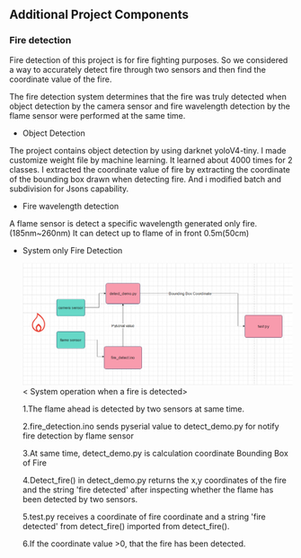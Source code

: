 
## Additional Project Components
### Fire detection

Fire detection of this project is for fire fighting purposes. So we considered a way to accurately detect fire through two sensors and then find the coordinate value of the fire.

The fire detection system determines that the fire was truly detected when object detection by the camera sensor and fire wavelength detection by the flame sensor were performed at the same time.

* Object Detection

The project contains object detection by using darknet yoloV4-tiny. 
I made customize weight file by machine learning. 
It learned about 4000 times for 2 classes. 
I extracted the coordinate value of fire by extracting the coordinate of the bounding box drawn when detecting fire.
And i modified batch and subdivision for Jsons capability.



* Fire wavelength detection

A flame sensor is detect a specific wavelength generated only fire.(185nm~260nm) It can detect up to flame of in front 0.5m(50cm)
  
  
* System only Fire Detection  

  <img src = https://github.com/yongscode/Fire-Detected-by-two-senser-/blob/main/data.PNG>
                                           < System operation when a fire is detected>
  
  
  
  1.The flame ahead is detected by two sensors at same time.
  
  2.fire_detection.ino sends pyserial value to  detect_demo.py for notify fire detection by flame sensor
  
  3.At same time, detect_demo.py is calculation coordinate Bounding Box of Fire
  
  4.Detect_fire() in detect_demo.py returns the x,y coordinates of the fire and the string 'fire detected' after inspecting whether the flame has been detected by two  sensors.
  
  5.test.py receives a coordinate of fire coordinate and a string 'fire detected' from detect_fire() imported from detect_fire().
  
  6.If the coordinate value >0, that the fire has been detected.
  
 


